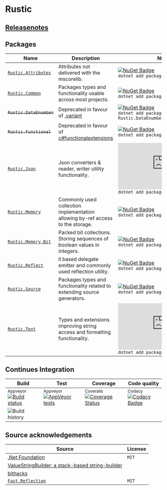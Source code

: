 # Rustic

## [Releasenotes](RELEASENOTES.md)

## Packages

| Name                                                  | Description                                                                                               | Nuget                                                                                                                                                                |
|-------------------------------------------------------|-----------------------------------------------------------------------------------------------------------| -------------------------------------------------------------------------------------------------------------------------------------------------------------------- |
| [`Rustic.Attributes`](doc/Rustic.Attributes/index.md) | Attributes not delivered with the mscorelib.                                                              | [![NuGet Badge](https://buildstats.info/nuget/Rustic.Attributes)](https://www.nuget.org/packages/Rustic.Attributes/) <br/> `dotnet add package Rustic.Common`        |
| [`Rustic.Common`](doc/Rustic.Common/index.md)         | Packages types and functionality usable across most projects.                                             | [![NuGet Badge](https://buildstats.info/nuget/Rustic.Common)](https://www.nuget.org/packages/Rustic.Common/) <br/> `dotnet add package Rustic.Common`                |
| ~~`Rustic.DataEnumGen`~~                              | Deprecated in favour of [.variant](https://github.com/mknejp/dotvariant)                                  | [![NuGet Badge](https://buildstats.info/nuget/Rustic.DataEnumGen)](https://www.nuget.org/packages/Rustic.DataEnumGen/) <br/> `dotnet add package Rustic.DataEnumGen` |
| ~~`Rustic.Functional`~~                               | Deprecated in favour of [c#functionalextensions](https://github.com/vkhorikov/CSharpFunctionalExtensions) | [![NuGet Badge](https://buildstats.info/nuget/Rustic.Functional)](https://www.nuget.org/packages/Rustic.Functional/) <br/> `dotnet add package Rustic.Functional`    |
| [`Rustic.Json`](doc/Rustic.Json/index.md)             | Json converters &amp; reader, writer utility functionality.                                               | [![NuGet Badge](https://buildstats.info/nuget/Rustic.Json)](https://www.nuget.org/packages/Rustic.Json/) <br/> `dotnet add package Rustic.Json`                      |
| [`Rustic.Memory`](doc/Rustic.Memory/index.md)         | Commonly used collection implementation allowing by-ref access to the storage.                            | [![NuGet Badge](https://buildstats.info/nuget/Rustic.Memory)](https://www.nuget.org/packages/Rustic.Memory/) <br/> `dotnet add package Rustic.Memory`                |
| [`Rustic.Memory.Bit`](doc/Rustic.Memory.Bit/index.md) | Packed bit collections. Storing sequences of boolean values in integers.                                  | [![NuGet Badge](https://buildstats.info/nuget/Rustic.Memory.Bit)](https://www.nuget.org/packages/Rustic.Memory.Bit/) <br/> `dotnet add package Rustic.Memory.Bit`    |
| [`Rustic.Reflect`](doc/Rustic.Reflect/index.md)       | Il based delegate emitter and commonly used reflection utility.                                           | [![NuGet Badge](https://buildstats.info/nuget/Rustic.Reflect)](https://www.nuget.org/packages/Rustic.Reflect/) <br/> `dotnet add package Rustic.Reflect`             |
| [`Rustic.Source`](doc/Rustic.Source/index.md)         | Packages types and functionality related to extending source generators.                                  | [![NuGet Badge](https://buildstats.info/nuget/Rustic.Source)](https://www.nuget.org/packages/Rustic.Source/) <br/> `dotnet add package Rustic.Source`                |
| [`Rustic.Text`](doc/Rustic.Text/index.md)             | Types and extensions improving string access and formatting functionality.                                | [![NuGet Badge](https://buildstats.info/nuget/Rustic.Text)](https://www.nuget.org/packages/Rustic.Text/) <br/> `dotnet add package Rustic.Source`                    |

## Continues Integration

| Build                                                                                                                                                                                              | Test                                                                                                                                                                          | Coverage                                                                                                                                                                                      | Code quality                                                                                                                                                                                                                                                                                       |
| -------------------------------------------------------------------------------------------------------------------------------------------------------------------------------------------------- | ----------------------------------------------------------------------------------------------------------------------------------------------------------------------------- | --------------------------------------------------------------------------------------------------------------------------------------------------------------------------------------------- | -------------------------------------------------------------------------------------------------------------------------------------------------------------------------------------------------------------------------------------------------------------------------------------------------- |
| <sup>Appveyor</sup> [![Build status](https://ci.appveyor.com/api/projects/status/26phbh7xqhxet8fn/branch/master?svg=true)](https://ci.appveyor.com/project/ProphetLamb/rustic-sharp/branch/master) | <sup>Appveyor</sup> [![AppVeyor tests](https://img.shields.io/appveyor/tests/ProphetLamb/rustic-sharp)](https://ci.appveyor.com/project/ProphetLamb/rustic-sharp/build/tests) | <sup>Coveralls</sup> [![Coverage Status](https://coveralls.io/repos/github/ProphetLamb/rustic-sharp/badge.svg?branch=HEAD)](https://coveralls.io/github/ProphetLamb/rustic-sharp?branch=HEAD) | <sup>Codacy</sup> [![Codacy Badge](https://app.codacy.com/project/badge/Grade/316ddf1a416949c290607666c875b861)](https://www.codacy.com/gh/ProphetLamb/rustic-sharp/dashboard?utm_source=github.com&amp;utm_medium=referral&amp;utm_content=ProphetLamb/rustic-sharp&amp;utm_campaign=Badge_Grade) |
| ![Build history](https://buildstats.info/appveyor/chart/ProphetLamb/rustic-sharp/?branch=master)                                                                                                   |                                                                                                                                                                               |                                                                                                                                                                                               |                                                                                                                                                                                                                                                                                                    |

## Source acknowledgements

| Source                                                                                                                                                          | License |
| --------------------------------------------------------------------------------------------------------------------------------------------------------------- | ------- |
| [.Net Foundation](https://dotnetfoundation.org/)                                                                                                                | `MIT`   |
| [ValueStringBuilder: a stack-based string-builder](https://andrewlock.net/a-deep-dive-on-stringbuilder-part-6-vaulestringbuilder-a-stack-based-string-builder/) |         |
| [bithacks](https://graphics.stanford.edu/~seander/bithacks.html)                                                                                                |         |
| [`Fast.Reflection`](https://github.com/vexe/Fast.Reflection)                                                                                                    | `MIT`   |
